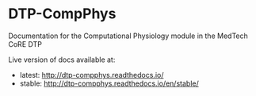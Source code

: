 # DTP-CompPhys
Documentation for the Computational Physiology module in the MedTech CoRE DTP

Live version of docs available at: 
* latest: http://dtp-compphys.readthedocs.io/
* stable: http://dtp-compphys.readthedocs.io/en/stable/

